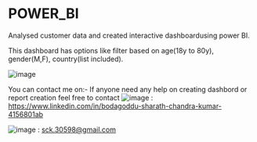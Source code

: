 # POWER_BI

Analysed customer data and created interactive dashboardusing power BI.

This dashboard has options like filter based on age(18y to 80y), gender(M,F), country(list included).

![image](https://github.com/sck-30598/POWER_BI/assets/135603646/eece096c-55b6-4913-982f-102a290c11be)


You can contact me on:- If anyone need any help on creating dashbord or report creation feel free to contact
![image](https://github.com/sck-30598/POWER_BI/assets/135603646/d9fb66ac-6888-458f-9a39-9e4a472f97ab) : https://www.linkedin.com/in/bodagoddu-sharath-chandra-kumar-4156801ab

![image](https://github.com/sck-30598/POWER_BI/assets/135603646/1a00767d-13b6-4ecc-b8cb-0ab87cb63fc4) : sck.30598@gmail.com
